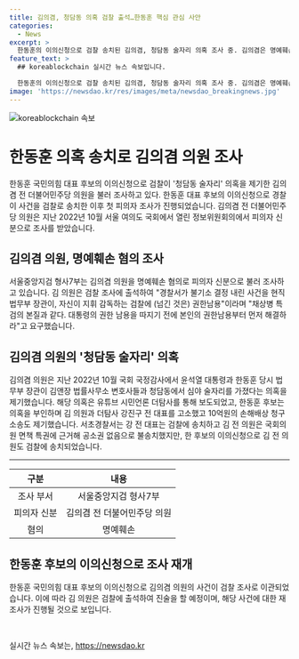 ```yaml
---
title: 김의겸, 청담동 의혹 검찰 출석…한동훈 핵심 관심 사안
categories:
  - News
excerpt: >
  한동훈의 이의신청으로 검찰 송치된 김의겸, 청담동 술자리 의혹 조사 중. 김의겸은 명예훼손 혐의로 피의자 신분 조사 받고, 대통령의 권한남용을 비판하며 의혹을 부인. 한동훈 후보는 김 의원과 더탐사를 고소하고 손해배상 소송 제기. 검찰의 조사에 따라 지난해 송치된 김 의원은 다시 송치됨. 현재 상황을 진실된 소식으로 알려주는 더팩트가 제보를 기다림. (150자)
feature_text: >
  ## koreablockchain 실시간 뉴스 속보입니다.

  한동훈의 이의신청으로 검찰 송치된 김의겸, 청담동 술자리 의혹 조사 중. 김의겸은 명예훼손 혐의로 피의자 신분 조사 받고, 대통령의 권한남용을 비판하며 의혹을 부인. 한동훈 후보는 김 의원과 더탐사를 고소하고 손해배상 소송 제기. 검찰의 조사에 따라 지난해 송치된 김 의원은 다시 송치됨. 현재 상황을 진실된 소식으로 알려주는 더팩트가 제보를 기다림. (150자)
image: 'https://newsdao.kr/res/images/meta/newsdao_breakingnews.jpg'
---
```


<p><img src="https://newsdao.kr/res/images/meta/newsdao_breakingnews.jpg" alt="koreablockchain 속보" /></p>

<h1>한동훈 의혹 송치로 김의겸 의원 조사</h1>

<p data-ke-size="size16">한동훈 국민의힘 대표 후보의 이의신청으로 검찰이 '청담동 술자리' 의혹을 제기한 김의겸 전 더불어민주당 의원을 불러 조사하고 있다. 한동훈 대표 후보의 이의신청으로 경찰이 사건을 검찰로 송치한 이후 첫 피의자 조사가 진행되었습니다. 김의겸 전 더불어민주당 의원은 지난 2022년 10월 서울 여의도 국회에서 열린 정보위원회의에서 피의자 신분으로 조사를 받았습니다.</p>

<h2 data-ke-size="size26">김의겸 의원, 명예훼손 혐의 조사</h2>

<p data-ke-size="size16">서울중앙지검 형사7부는 김의겸 의원을 명예훼손 혐의로 피의자 신분으로 불러 조사하고 있습니다. 김 의원은 검찰 조사에 출석하여 "경찰서가 불기소 결정 내린 사건을 현직 법무부 장관이, 자신이 지휘 감독하는 검찰에 (넘긴 것은) 권한남용"이라며 "채상병 특검의 본질과 같다. 대통령의 권한 남용을 따지기 전에 본인의 권한남용부터 먼저 해결하라"고 요구했습니다.</p>

<h2 data-ke-size="size26">김의겸 의원의 '청담동 술자리' 의혹</h2>

<p data-ke-size="size16">김의겸 의원은 지난 2022년 10월 국회 국정감사에서 윤석열 대통령과 한동훈 당시 법무부 장관이 김앤장 법률사무소 변호사들과 청담동에서 심야 술자리를 가졌다는 의혹을 제기했습니다. 해당 의혹은 유튜브 시민언론 더탐사를 통해 보도되었고, 한동훈 후보는 의혹을 부인하며 김 의원과 더탐사 강진구 전 대표를 고소했고 10억원의 손해배상 청구 소송도 제기했습니다. 서초경찰서는 강 전 대표는 검찰에 송치하고 김 전 의원은 국회의원 면책 특권에 근거해 공소권 없음으로 불송치했지만, 한 후보의 이의신청으로 김 전 의원도 검찰에 송치되었습니다.</p>

<hr>

<table>
<thead>
<tr>
<th style="text-align: center;">구분</th>
<th style="text-align: center;">내용</th>
</tr>
</thead>
<tbody>
<tr>
<td style="text-align: center;">조사 부서</td>
<td style="text-align: center;">서울중앙지검 형사7부</td>
</tr>
<tr>
<td style="text-align: center;">피의자 신분</td>
<td style="text-align: center;">김의겸 전 더불어민주당 의원</td>
</tr>
<tr>
<td style="text-align: center;">혐의</td>
<td style="text-align: center;">명예훼손</td>
</tr>
</tbody>
</table>

<h2 data-ke-size="size26">한동훈 후보의 이의신청으로 조사 재개</h2>

<p data-ke-size="size16">한동훈 국민의힘 대표 후보의 이의신청으로 김의겸 의원의 사건이 검찰 조사로 이관되었습니다. 이에 따라 김 의원은 검찰에 출석하여 진술을 할 예정이며, 해당 사건에 대한 재조사가 진행될 것으로 보입니다.</p>

<p data-ke-size="size16">&nbsp;</p>
실시간 뉴스 속보는, <a href="https://newsdao.kr" rel="dofollow">https://newsdao.kr</a>



